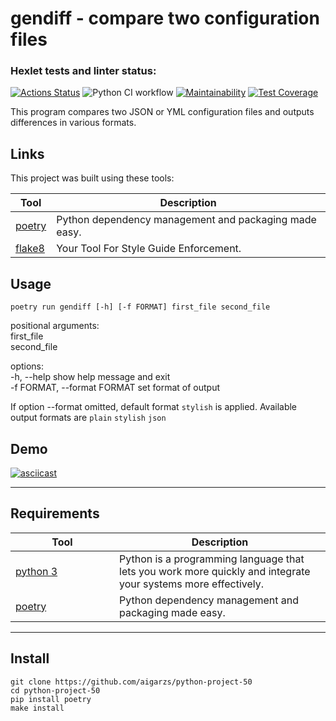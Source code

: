# gendiff - compare two configuration files
### Hexlet tests and linter status:
[![Actions Status](https://github.com/aigarzs/python-project-50/actions/workflows/hexlet-check.yml/badge.svg)](https://github.com/aigarzs/python-project-50/actions)
![Python CI workflow](https://github.com/aigarzs/python-project-50/actions/workflows/python_ci.yml/badge.svg)
[![Maintainability](https://api.codeclimate.com/v1/badges/97015e3e7bc8423ec52b/maintainability)](https://codeclimate.com/github/aigarzs/python-project-50/maintainability)
[![Test Coverage](https://api.codeclimate.com/v1/badges/97015e3e7bc8423ec52b/test_coverage)](https://codeclimate.com/github/aigarzs/python-project-50/test_coverage)

This program compares two JSON or YML configuration files 
and outputs differences in various formats.

## Links

This project was built using these tools:

| Tool                                           | Description                                           |
|------------------------------------------------|-------------------------------------------------------|
| [poetry](https://poetry.eustace.io/)           | Python dependency management and packaging made easy. |
| [flake8](https://flake8.pycqa.org/en/latest/)  | Your Tool For Style Guide Enforcement.                |


## Usage

`poetry run gendiff [-h] [-f FORMAT] first_file second_file`  
  
positional arguments:  
  first_file  
  second_file  
  
options:  
  -h, --help                  show help message and exit  
  -f FORMAT, --format FORMAT  set format of output  
  
If option --format omitted, default format `stylish` is applied.
Available output formats are `plain` `stylish` `json`
  
  
## Demo
[![asciicast](https://asciinema.org/a/KdAJcfbbLxFVwJ081zpw6xs17.svg)](https://asciinema.org/a/KdAJcfbbLxFVwJ081zpw6xs17)

---
## Requirements

| <div style="width:150px" /> Tool              | Description                                                                                                   |
|-----------------------------------------------|---------------------------------------------------------------------------------------------------------------|
| [python 3](https://www.python.org/downloads/) | Python is a programming language that lets you work more quickly and integrate your systems more effectively. |
| [poetry](https://poetry.eustace.io/)          | Python dependency management and packaging made easy.                                                         |


---
## Install
```
git clone https://github.com/aigarzs/python-project-50
cd python-project-50
pip install poetry
make install
```

